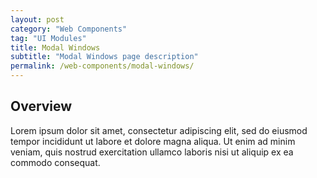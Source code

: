 ```yaml
---
layout: post
category: "Web Components"
tag: "UI Modules"
title: Modal Windows
subtitle: "Modal Windows page description"
permalink: /web-components/modal-windows/
---
```


## Overview

Lorem ipsum dolor sit amet, consectetur adipiscing elit, sed do eiusmod tempor incididunt ut labore et dolore magna aliqua. Ut enim ad minim veniam, quis nostrud exercitation ullamco laboris nisi ut aliquip ex ea commodo consequat.